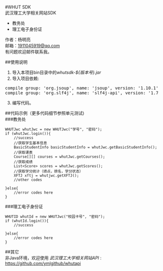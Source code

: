 #WHUT SDK     
武汉理工大学相关网站SDK
- 教务处
- 理工电子身份证

作者：杨明亮  
邮箱：1911045919@qq.com  
有问题欢迎邮件联系我。

##使用说明     
1. 导入本项目bin目录中的*whutsdk-${版本号}.jar*
2. 导入项目依赖:<br>
<pre>compile group: 'org.jsoup', name: 'jsoup', version: '1.10.1'
compile group: 'org.slf4j', name: 'slf4j-api', version: '1.7.22'</pre>
3. 编写代码。

##代码示例（更多代码细节参照单元测试)     
###教务处     
<!--lang:java-->
    WHUTJwc whutJwc = new WHUTJwc("学号", "密码");
    if (whutJwc.login()){
        //success
        //获取学生基本信息
        BasicStudentInfo basicStudentInfo = whutJwc.getBasicStudentInfo();
        //获取课表
        Course[][] courses = whutJwc.getCourses();
        //获取成绩
        List<Score> scores = whutJwc.getScores();
        //获取学分统计（绩点，排名，学分状态）
        XFTJ xftj = whutjwc.getXFTJ();
        //other codes
        
    }else{
        //error codes here
    }
###理工电子身份证     
<!--lang:java-->
    WHUTID whutId = new WHUTJwc("校园卡号", "密码");
    if (whutId.login()){
        //success
        
    }else{
        //error codes here
    }

##其它     
非Java环境，欢迎使用 *武汉理工大学相关网站API* :   
https://github.com/ymlgithub/whutapi
